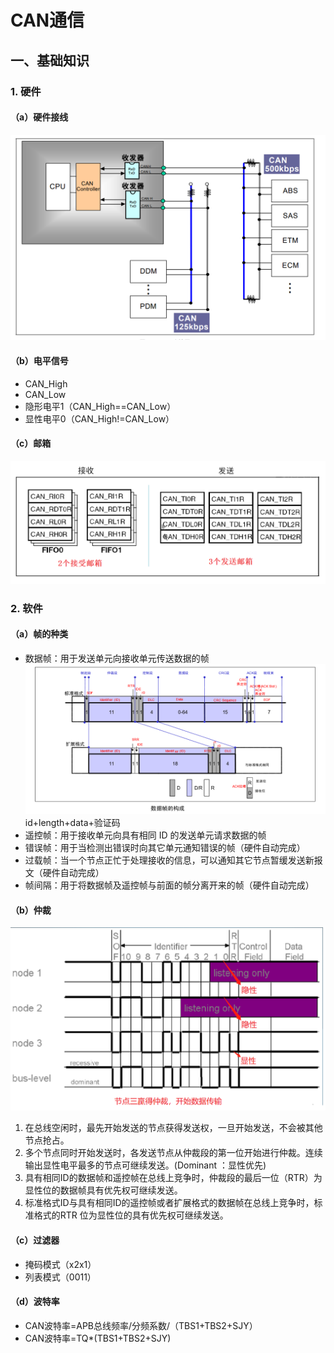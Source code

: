 # CAN通信
## 一、基础知识
### 1. 硬件
#### （a）硬件接线
![](接线.png)
#### （b）电平信号
* CAN_High
* CAN_Low
* 隐形电平1（CAN_High==CAN_Low）
* 显性电平0（CAN_High!=CAN_Low）
#### （c）邮箱
![](邮箱.png)
### 2. 软件
#### （a）帧的种类
* 数据帧：用于发送单元向接收单元传送数据的帧
![](数据帧.png)
id+length+data+验证码
* 遥控帧：用于接收单元向具有相同 ID 的发送单元请求数据的帧
* 错误帧：用于当检测出错误时向其它单元通知错误的帧（硬件自动完成）
* 过载帧：当一个节点正忙于处理接收的信息，可以通知其它节点暂缓发送新报文（硬件自动完成）
* 帧间隔：用于将数据帧及遥控帧与前面的帧分离开来的帧（硬件自动完成）
#### （b）仲裁
![](仲裁.png)
1. 在总线空闲时，最先开始发送的节点获得发送权，一旦开始发送，不会被其他节点抢占。
2. 多个节点同时开始发送时，各发送节点从仲裁段的第一位开始进行仲裁。连续输出显性电平最多的节点可继续发送。(Dominant ：显性优先)
3. 具有相同ID的数据帧和遥控帧在总线上竞争时，仲裁段的最后一位（RTR）为显性位的数据帧具有优先权可继续发送。
4. ​标准格式ID与具有相同ID的遥控帧或者扩展格式的数据帧在总线上竞争时，标准格式的RTR 位为显性位的具有优先权可继续发送。
#### （c）过滤器
* 掩码模式（x2x1）
* 列表模式（0011）
#### （d）波特率
* CAN波特率=APB总线频率/分频系数/（TBS1+TBS2+SJY）
* CAN波特率=TQ*(TBS1+TBS2+SJY)